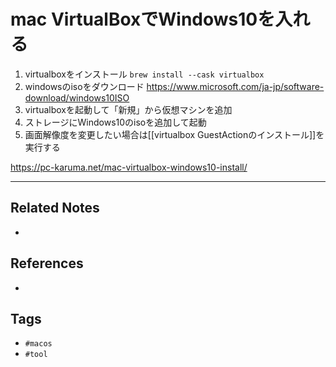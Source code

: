 # mac VirtualBoxでWindows10を入れる
1. virtualboxをインストール `brew install --cask virtualbox`
2. windowsのisoをダウンロード https://www.microsoft.com/ja-jp/software-download/windows10ISO
3. virtualboxを起動して「新規」から仮想マシンを追加
4. ストレージにWindows10のisoを追加して起動
5. 画面解像度を変更したい場合は[[virtualbox GuestActionのインストール]]を実行する


https://pc-karuma.net/mac-virtualbox-windows10-install/



---
## Related Notes
- 

## References
- 

## Tags
- `#macos`
- `#tool` 